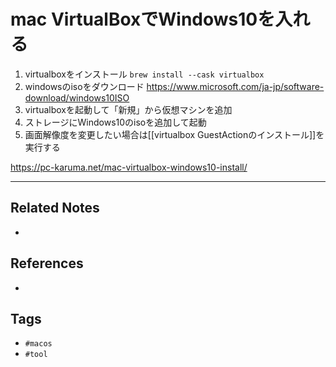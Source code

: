 # mac VirtualBoxでWindows10を入れる
1. virtualboxをインストール `brew install --cask virtualbox`
2. windowsのisoをダウンロード https://www.microsoft.com/ja-jp/software-download/windows10ISO
3. virtualboxを起動して「新規」から仮想マシンを追加
4. ストレージにWindows10のisoを追加して起動
5. 画面解像度を変更したい場合は[[virtualbox GuestActionのインストール]]を実行する


https://pc-karuma.net/mac-virtualbox-windows10-install/



---
## Related Notes
- 

## References
- 

## Tags
- `#macos`
- `#tool` 